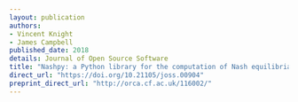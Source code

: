 ```yaml
---
layout: publication
authors:
- Vincent Knight
- James Campbell
published_date: 2018
details: Journal of Open Source Software
title: "Nashpy: a Python library for the computation of Nash equilibria"
direct_url: "https://doi.org/10.21105/joss.00904"
preprint_direct_url: "http://orca.cf.ac.uk/116002/"
---
```

